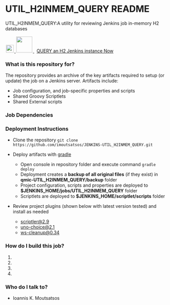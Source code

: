 # UTIL_H2INMEM_QUERY README #
UTIL_H2INMEM_QUERY:A utility for reviewing Jenkins job in-memory H2 databases
<div class="task">
  <a href="/job/DataSet_Review/build?delay=0sec">
  <img height="24" style="margin: 2px;" alt="" width="24" src="/static/41110db1/images/24x24/clock.png">
    <img height="50" style="margin: 2px;" id="nonclustered_index_scan_32x" alt="" src="/userContent/images/table_header.png" title="Review a CSV File" xmlns="">
  </a>&nbsp;
  <a href="/job/UTIL_H2INMEM_QUERY/build?delay=0sec">QUERY an H2 Jenkins instance Now</a>
</div>


### What is this repository for? ###

The repository provides an archive of the key artifacts required to setup (or update) the job on a Jenkins server. Artifacts include:

* Job configuration, and job-specific properties and scripts
* Shared Groovy Scriptlets
* Shared External scripts

### Job Dependencies ###

### Deployment Instructions ###

* Clone the repository ```git clone https://github.com/imoutsatsos/JENKINS-UTIL_H2INMEM_QUERY.git```
* Deploy artifacts with [gradle](https://gradle.org/)
	* Open console in repository folder and execute command ```gradle deploy```
	* Deployment creates a **backup of all original files** (if they exist) in **qmic-UTIL_H2INMEM_QUERY/backup** folder
	* Project configuration, scripts and properties are deployed to **$JENKINS_HOME/jobs/UTIL_H2INMEM_QUERY** folder
	* Scriptlets are deployed to **$JENKINS_HOME/scriptlet/scripts** folder

* Review project plugins (shown below with latest version tested) and install as needed
 	* scriptler@2.9
  	* uno-choice@2.1
  	* ws-cleanup@0.34
 

### How do I build this job? ###

1. 
2. 
3. 
4. 


### Who do I talk to? ###

* Ioannis K. Moutsatsos
